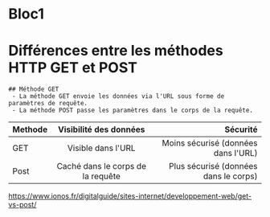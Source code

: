 # Bloc1

 # Différences entre les méthodes HTTP GET et POST
  
    ## Méthode GET
	 - La méthode GET envoie les données via l'URL sous forme de paramètres de requête.
   	 - La méthode POST passe les paramètres dans le corps de la requête.




 | Methode         | Visibilité des données | Sécurité | 
| :--------------- |:---------------:| -----:|
| GET              |   Visible dans l'URL   |  Moins sécurisé (données dans l'URL) |
|Post              | Caché dans le corps de la requête |   Plus sécurisé (données dans le corps) |


https://www.ionos.fr/digitalguide/sites-internet/developpement-web/get-vs-post/
